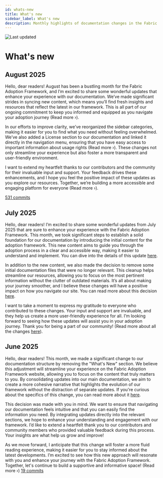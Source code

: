 ```yaml
---
id: whats-new
title: What's new
sidebar_label: What's new
description: Monthly highlights of documentation changes in the Fabric Adoption Framework.
---
```


![Last updated](https://img.shields.io/badge/last%20updated-"2025--08--08-brightgreen)

# What's new

## August 2025

Hello, dear readers! August has been a bustling month for the Fabric Adoption Framework, and I’m excited to share some wonderful updates that enhance your experience with our documentation. We’ve made significant strides in syncing new content, which means you’ll find fresh insights and resources that reflect the latest in our framework. This is all part of our ongoing commitment to keep you informed and equipped as you navigate your adoption journey (Read more ›).

In our efforts to improve clarity, we’ve reorganized the sidebar categories, making it easier for you to find what you need without feeling overwhelmed. We’ve also added a License section to our documentation and linked it directly in the navigation menu, ensuring that you have easy access to important information about usage rights (Read more ›). These changes not only streamline your experience but also foster a more transparent and user-friendly environment.

I want to extend my heartfelt thanks to our contributors and the community for their invaluable input and support. Your feedback drives these enhancements, and I hope you feel the positive impact of these updates as you explore our resources. Together, we’re building a more accessible and engaging platform for everyone (Read more ›). 

[531 commits](https://github.com/TheTrustedAdvisor/FabricAdoptionFramework/commits/main?since=2025-08-01&until=2025-08-31)

## July 2025

Hello, dear readers! I’m excited to share some wonderful updates from July 2025 that are sure to enhance your experience with the Fabric Adoption Framework. This month, we took significant steps to establish a solid foundation for our documentation by introducing the initial content for the adoption framework. This new content aims to guide you through the adoption process in a clear and accessible way, making it easier to understand and implement. You can dive into the details of this update [here](https://fabricadoptionframework.com/about/changes/2025-07-20-b6ea8bd71edcd6fcab2d774df9ea7b7b415bcbc2.md).

In addition to the new content, we also made the decision to remove some initial documentation files that were no longer relevant. This cleanup helps streamline our resources, allowing you to focus on the most pertinent information without the clutter of outdated materials. It’s all about making your journey smoother, and I believe these changes will have a positive impact on how you navigate our site. You can read more about this decision [here](https://fabricadoptionframework.com/about/changes/2025-07-20-3948fa7bc9ab671af8690e6527e831adebbec1dc.md).

I want to take a moment to express my gratitude to everyone who contributed to these changes. Your input and support are invaluable, and they help us create a more user-friendly experience for all. I’m looking forward to seeing how these updates will assist you in your adoption journey. Thank you for being a part of our community! (Read more about all the changes [here](https://github.com/TheTrustedAdvisor/FabricAdoptionFramework/commits/main?since=2025-07-01&until=2025-07-31)).

## June 2025

Hello, dear readers! This month, we made a significant change to our documentation structure by removing the "What's New" section. We believe this adjustment will streamline your experience on the Fabric Adoption Framework website, allowing you to focus on the content that truly matters to you. By consolidating updates into our main documentation, we aim to create a more cohesive narrative that highlights the evolution of our framework without the distraction of separate updates. If you're curious about the specifics of this change, you can read more about it [here](https://www.fabricadoptionframework.com/about/changes/2025-06-03-5a7d4f72ccbbd73c700b77c1b485216d1e29c0ea.md).

This decision was made with you in mind. We want to ensure that navigating our documentation feels intuitive and that you can easily find the information you need. By integrating updates directly into the relevant sections, we hope to enhance your understanding and engagement with our framework. I’d like to extend a heartfelt thank you to our contributors and community members who provided valuable feedback during this process. Your insights are what help us grow and improve!

As we move forward, I anticipate that this change will foster a more fluid reading experience, making it easier for you to stay informed about the latest developments. I’m excited to see how this new approach will resonate with you and enhance your journey with the Fabric Adoption Framework. Together, let's continue to build a supportive and informative space! (Read more ›) [19 commits](https://github.com/TheTrustedAdvisor/FabricAdoptionFramework/commits/main?since=2025-06-01&until=2025-06-30)
